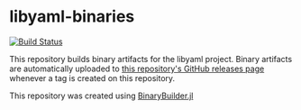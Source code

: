 # libyaml-binaries

[![Build Status](https://travis-ci.org/eschnett/libyaml-binaries.svg?branch=master)](https://travis-ci.org/eschnett/libyaml-binaries)

This repository builds binary artifacts for the libyaml project. Binary artifacts are automatically uploaded to
[this repository's GitHub releases page](https://github.com/eschnett/libyaml-binaries/releases) whenever a tag is created
on this repository.

This repository was created using [BinaryBuilder.jl](https://github.com/JuliaPackaging/BinaryBuilder.jl)
